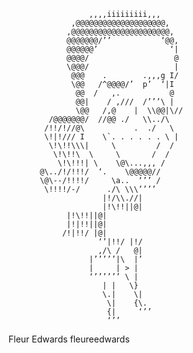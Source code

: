                           
                      ,,,,iiiiiiiii,,, 
                  ,@@@@@@@@@@@@@@@@@@@@,
                 ,@@@@@@@@@@@@@@@@@@@@@@,
                 @@@@@@@/’’           ‘@@,
                 @@@@@@’                ‘|
                 @@@@/                   @
                 \@@@/                   |
                  @@@    .        .,,,g I/
                  \@@   /^@@@@/’  p’  ‘|I
                   @@  /   ,.           @
                   @@|    / ,///  /’’’\ |
                   \@@   /,@	|  \\@@|\//
             /@@@@@@@/	//@@ ./   \\../\
            /!!/!//@\           .  ./   \
            \!|!/// I    \`. . . . . . \ |
             \!\!!\\\|	   \         /  /
              \!\!!\  \     \       /  /
               \!\!!!| \    \@\...,,, /
           @\../!/!!!/  ‘.    \@@@@@//
           \@\--/!!!!/	   \a..  ‘’’ /
            \!!!!/-/	  ./\ \\\’’’’
                         |!/\\.//|
                         |!\!!||@|
				 |!\!!||@|
 				 |!|!!||@|
 				/!|!!/ |@|
                        ‘’|!!/ |!/
                        ,/\ /   @|
                      |’’’’’|\  |’
                      |     | > |
                      ‘’’’’’’ \ |
                         | |   \}
                         \.|    \|
                          \|    {\.
                          {|     ‘’’
                          ‘’’

Fleur Edwards
fleureedwards

